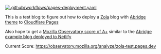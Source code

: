 [![.github/workflows/pages-deployment.yaml](https://github.com/kkaosninja/zola-test/actions/workflows/pages-deployment.yaml/badge.svg?branch=main)](https://github.com/kkaosninja/zola-test/actions/workflows/pages-deployment.yaml)

This is a test blog to figure out how to deploy a [Zola](https://www.getzola.org/) blog with [Abridge theme](https://github.com/Jieiku/abridge) to [Cloudflare Pages](https://pages.cloudflare.com/)

Also hope to get a [Mozilla Observatory score of A+](https://observatory.mozilla.org/analyze/abridge.netlify.app) similar to the [Abridge example blog deployed to Netlify](https://abridge.netlify.app/)

Current Score: https://observatory.mozilla.org/analyze/zola-test.pages.dev